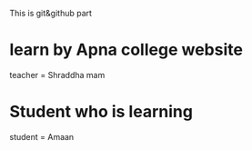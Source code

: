 This is git&github part
# learn by Apna college website
teacher = Shraddha mam
# Student who is learning
student = Amaan